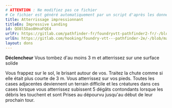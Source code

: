 ```yaml
---
# ATTENTION : Ne modifiez pas ce fichier
# Ce fichier est généré automatiquement par un script d'après les données du module Foundry VTT officiel et de sa traduction
title: Atterrissage impressionnant
titleEn: Impressive Landing
id: QO8l5Dao8HnaFQE4
urlFr: https://gitlab.com/pathfinder-fr/foundryvtt-pathfinder2-fr/-/blob/master/data/feats/QO8l5Dao8HnaFQE4.htm
urlEn: https://gitlab.com/hooking/foundry-vtt---pathfinder-2e/-/blob/master/packs/data/feats.db/impressive-landing.json
layout: dons
---
```

**Déclencheur** Vous tombez d'au moins 3 m et atterrissez sur une surface solide

Vous frappez sur le sol, le brisant autour de vos. Traitez la chute comme si elle était plus courte de 3 m. Vous atterrissez sur vos pieds. Toutes les cases adjacentes deviennent un terrain difficile et les créatures dans ces cases lorsque vous atterrissez subissent 5 dégâts contondants lorsque les débris les touchent et sont <a class="entity-link" data-pack="pf2e.conditionspf2e" data-id="AJh5ex99aV6VTggg" draggable="true"><i class="fas fa-book-open"></i>Prises au dépourvu</a> jusqu'au début de leur prochain tour.
